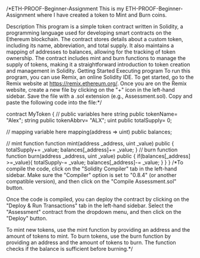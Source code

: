 /*ETH-PROOF-Beginner-Assignment
This is my ETH-PROOF-Beginner-Assignment where I have created a token to Mint and Burn coins.

Description
This program is a simple token contract written in Solidity, a programming language used for developing smart contracts on the Ethereum blockchain. The contract stores details about a custom token, including its name, abbreviation, and total supply. It also maintains a mapping of addresses to balances, allowing for the tracking of token ownership. The contract includes mint and burn functions to manage the supply of tokens, making it a straightforward introduction to token creation and management in Solidity.
Getting Started
Executing program
To run this program, you can use Remix, an online Solidity IDE. To get started, go to the Remix website at https://remix.ethereum.org/.
Once you are on the Remix website, create a new file by clicking on the "+" icon in the left-hand sidebar. Save the file with a .sol extension (e.g., Assessment.sol). Copy and paste the following code into the file:*/

contract MyToken {
// public variables here
string public tokenName= "Alex";
string public tokenAbbrv= "ALX";
uint public totalSupply= 0;

// mapping variable here
mapping(address => uint) public balances;

// mint function
function mint(address _address, uint _value) public {
    totalSupply+= _value;
    balances[_address]+= _value;
}
// burn function
function burn(address _address, uint _value) public {
    if(balances[_address] >=_value){
        totalSupply-= _value;
        balances[_address]-= _value;
    }
}
}
/*To compile the code, click on the "Solidity Compiler" tab in the left-hand sidebar. Make sure the "Compiler" option is set to "0.8.4" (or another compatible version), and then click on the "Compile Assessment.sol" button.

Once the code is compiled, you can deploy the contract by clicking on the "Deploy & Run Transactions" tab in the left-hand sidebar. Select the "Assessment" contract from the dropdown menu, and then click on the "Deploy" button.

To mint new tokens, use the mint function by providing an address and the amount of tokens to mint. To burn tokens, use the burn function by providing an address and the amount of tokens to burn. The function checks if the balance is sufficient before burning.*/
